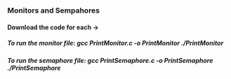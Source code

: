 ### Monitors and Sempahores

#### Download the code for each ->

##### To run the monitor file: gcc PrintMonitor.c -o PrintMonitor ./PrintMonitor

##### To run the semaphore file: gcc PrintSemaphore.c -o PrintSemaphore ./PrintSemaphore
